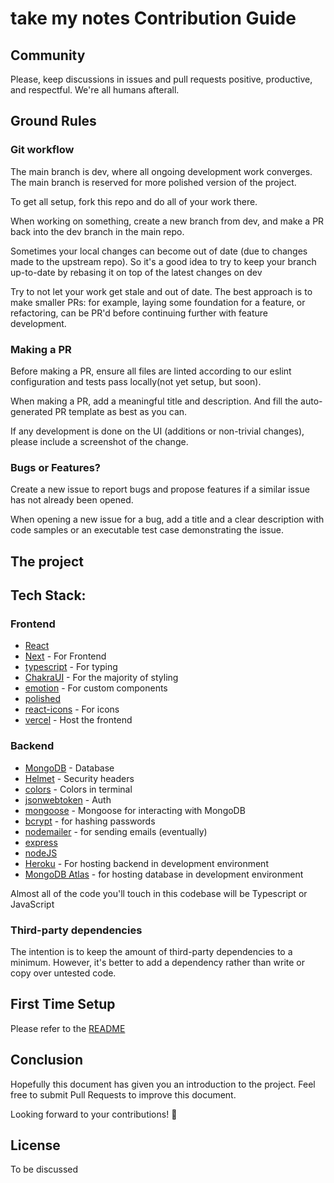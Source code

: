 # take my notes Contribution Guide



## Community


Please, keep discussions in issues and pull requests positive, productive, and respectful. We're all humans afterall.

## Ground Rules

### Git workflow

The main branch is dev, where all ongoing development work converges. The main branch is reserved for more polished version of the project.

To get all setup, fork this repo and do all of your work there.

When working on something, create a new branch from dev, and make a PR back into the dev branch in the main repo.


Sometimes your local changes can become out of date (due to changes made to the upstream repo). So it's a good idea to try to keep your branch up-to-date by rebasing it on top of the latest changes on dev 


Try to not let your work get stale and out of date. The best approach is to make smaller PRs: for example, laying some foundation for a feature, or refactoring, can be PR'd before continuing further with feature development.

### Making a PR

Before making a PR, ensure all files are linted according to our eslint configuration and tests pass locally(not yet setup, but soon).

When making a PR, add a meaningful title and description. And fill the auto-generated PR template as best as you can.

If any development is done on the UI (additions or non-trivial changes), please include a screenshot of the change.


### Bugs or Features?

Create a new issue to report bugs and propose features if a similar issue has not already been opened.

When opening a new issue for a bug, add a title and a clear description with code samples or an executable test case demonstrating the issue.

## The project

## Tech Stack: 


### Frontend 
- [React](https://github.com/facebook/react)
- [Next](https://github.com/vercel/next.js) - For Frontend 
- [typescript](https://github.com/Microsoft/TypeScript) - For typing 
- [ChakraUI](https://chakra-ui.com/) - For the majority of styling 
- [emotion](https://github.com/emotion-js/emotion) - For custom components 
- [polished](https://github.com/styled-components/polished)
- [react-icons](https://github.com/react-icons/react-icons) - For icons 
- [vercel](https://vercel.com/) - Host the frontend 

### Backend 
- [MongoDB](https://www.mongodb.com/) - Database 
- [Helmet](https://helmetjs.github.io/) - Security headers 
- [colors](https://github.com/marak/colors.js/) - Colors in terminal 
- [jsonwebtoken](https://jwt.io/) - Auth 
- [mongoose](https://mongoosejs.com/) - Mongoose for interacting with MongoDB 
- [bcrypt](https://www.npmjs.com/package/bcryptjs) - for hashing passwords
- [nodemailer](https://nodemailer.com/about/) - for sending emails (eventually)
- [express](http://expressjs.com/) 
- [nodeJS](https://nodejs.org/en/)
- [Heroku](https://www.heroku.com/) - For hosting backend in development environment 
- [MongoDB Atlas](https://www.mongodb.com/cloud/atlas) - for hosting database in development environment 



Almost all of the code you'll touch in this codebase will be Typescript or JavaScript

### Third-party dependencies

The intention is to keep the amount of third-party dependencies to a minimum. However, it's better to add a dependency rather than write or copy over untested code. 

## First Time Setup

Please refer to the [README](https://github.com/luke-h1/take-my-notes.com/blob/main/README.md)

## Conclusion

Hopefully this document has given you an introduction to the project. Feel free to submit Pull Requests to improve this document.

Looking forward to your contributions! 🙌

## License

To be discussed